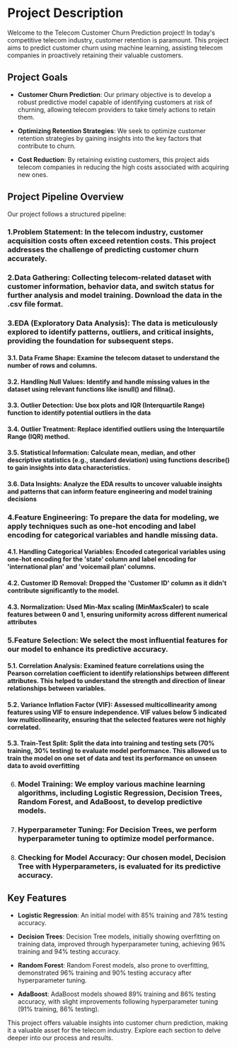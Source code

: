 
# Project Description

Welcome to the Telecom Customer Churn Prediction project! In today's competitive telecom industry, customer retention is paramount. This project aims to predict customer churn using machine learning, assisting telecom companies in proactively retaining their valuable customers.

## Project Goals

- **Customer Churn Prediction**: Our primary objective is to develop a robust predictive model capable of identifying customers at risk of churning, allowing telecom providers to take timely actions to retain them.

- **Optimizing Retention Strategies**: We seek to optimize customer retention strategies by gaining insights into the key factors that contribute to churn.

- **Cost Reduction**: By retaining existing customers, this project aids telecom companies in reducing the high costs associated with acquiring new ones.

## Project Pipeline Overview

Our project follows a structured pipeline:

### 1.**Problem Statement**: In the telecom industry, customer acquisition costs often exceed retention costs. This project addresses the challenge of predicting customer churn accurately.

### 2.**Data Gathering**: Collecting telecom-related dataset with customer information, behavior data, and switch status for further analysis and model training. Download the data in the .csv file format.

### 3.**EDA (Exploratory Data Analysis)**: The data is meticulously explored to identify patterns, outliers, and critical insights, providing the foundation for subsequent steps.

#### 3.1. Data Frame Shape: Examine the telecom dataset to understand the number of rows and columns.

#### 3.2. Handling Null Values: Identify and handle missing values in the dataset using relevant functions like isnull() and fillna().

#### 3.3. Outlier Detection: Use box plots and IQR (Interquartile Range) function to identify potential outliers in the data

#### 3.4. Outlier Treatment: Replace identified outliers using the Interquartile Range (IQR) method.

#### 3.5. Statistical Information: Calculate mean, median, and other descriptive statistics (e.g., standard deviation) using functions describe() to gain insights into data characteristics.

#### 3.6. Data Insights: Analyze the EDA results to uncover valuable insights and patterns that can inform feature engineering and model training decisions

### 4.**Feature Engineering**: To prepare the data for modeling, we apply techniques such as one-hot encoding and label encoding for categorical variables and handle missing data.

####  4.1. Handling Categorical Variables: Encoded categorical variables using one-hot encoding for the 'state' column and label encoding for 'international plan' and 'voicemail plan' columns.

####  4.2. Customer ID Removal: Dropped the 'Customer ID' column as it didn't contribute significantly to the model.

####  4.3. Normalization: Used Min-Max scaling (MinMaxScaler) to scale features between 0 and 1, ensuring uniformity across different numerical attributes 


 ### 5.**Feature Selection**: We select the most influential features for our model to enhance its predictive accuracy.

#### 5.1. Correlation Analysis: Examined feature correlations using the Pearson correlation coefficient to identify relationships between different attributes. This helped to understand the strength and direction of linear relationships between variables.

#### 5.2. Variance Inflation Factor (VIF): Assessed multicollinearity among features using VIF to ensure independence. VIF values below 5 indicated low multicollinearity, ensuring that the selected features were not highly correlated.

#### 5.3. Train-Test Split: Split the data into training and testing sets (70% training, 30% testing) to evaluate model performance. This allowed us to train the model on one set of data and test its performance on unseen data to avoid overfitting

6. ### **Model Training**: We employ various machine learning algorithms, including Logistic Regression, Decision Trees, Random Forest, and AdaBoost, to develop predictive models.

7. ### **Hyperparameter Tuning**: For Decision Trees, we perform hyperparameter tuning to optimize model performance.

8. ### **Checking for Model Accuracy**: Our chosen model, Decision Tree with Hyperparameters, is evaluated for its predictive accuracy.

## Key Features

- **Logistic Regression**: An initial model with 85% training and 78% testing accuracy.
  
- **Decision Trees**: Decision Tree models, initially showing overfitting on training data, improved through hyperparameter tuning, achieving 96% training and 94% testing accuracy.

- **Random Forest**: Random Forest models, also prone to overfitting, demonstrated 96% training and 90% testing accuracy after hyperparameter tuning.

- **AdaBoost**: AdaBoost models showed 89% training and 86% testing accuracy, with slight improvements following hyperparameter tuning (91% training, 86% testing).

This project offers valuable insights into customer churn prediction, making it a valuable asset for the telecom industry. Explore each section to delve deeper into our process and results.
